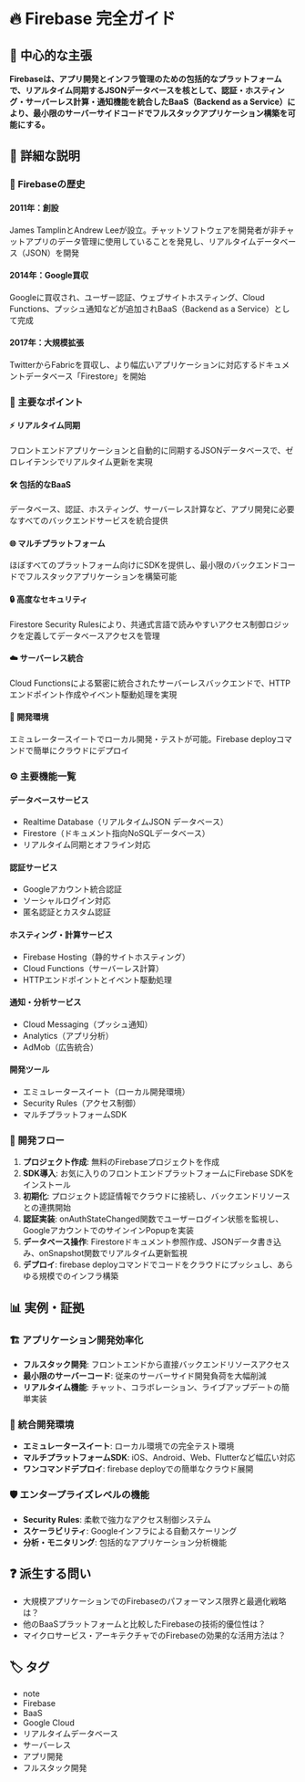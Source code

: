 # 🔥 Firebase 完全ガイド

## 🎯 中心的な主張
**Firebaseは、アプリ開発とインフラ管理のための包括的なプラットフォームで、リアルタイム同期するJSONデータベースを核として、認証・ホスティング・サーバーレス計算・通知機能を統合したBaaS（Backend as a Service）により、最小限のサーバーサイドコードでフルスタックアプリケーション構築を可能にする。**

## 📖 詳細な説明

### 📅 Firebaseの歴史

#### 2011年：創設
James TamplinとAndrew Leeが設立。チャットソフトウェアを開発者が非チャットアプリのデータ管理に使用していることを発見し、リアルタイムデータベース（JSON）を開発

#### 2014年：Google買収
Googleに買収され、ユーザー認証、ウェブサイトホスティング、Cloud Functions、プッシュ通知などが追加されBaaS（Backend as a Service）として完成

#### 2017年：大規模拡張
TwitterからFabricを買収し、より幅広いアプリケーションに対応するドキュメントデータベース「Firestore」を開始

### 🚀 主要なポイント

#### ⚡ リアルタイム同期
フロントエンドアプリケーションと自動的に同期するJSONデータベースで、ゼロレイテンシでリアルタイム更新を実現

#### 🛠️ 包括的なBaaS
データベース、認証、ホスティング、サーバーレス計算など、アプリ開発に必要なすべてのバックエンドサービスを統合提供

#### 🌐 マルチプラットフォーム
ほぼすべてのプラットフォーム向けにSDKを提供し、最小限のバックエンドコードでフルスタックアプリケーションを構築可能

#### 🔒 高度なセキュリティ
Firestore Security Rulesにより、共通式言語で読みやすいアクセス制御ロジックを定義してデータベースアクセスを管理

#### ☁️ サーバーレス統合
Cloud Functionsによる緊密に統合されたサーバーレスバックエンドで、HTTPエンドポイント作成やイベント駆動処理を実現

#### 🧪 開発環境
エミュレータースイートでローカル開発・テストが可能。Firebase deployコマンドで簡単にクラウドにデプロイ

### ⚙️ 主要機能一覧

#### データベースサービス
- Realtime Database（リアルタイムJSON データベース）
- Firestore（ドキュメント指向NoSQLデータベース）
- リアルタイム同期とオフライン対応

#### 認証サービス
- Googleアカウント統合認証
- ソーシャルログイン対応
- 匿名認証とカスタム認証

#### ホスティング・計算サービス
- Firebase Hosting（静的サイトホスティング）
- Cloud Functions（サーバーレス計算）
- HTTPエンドポイントとイベント駆動処理

#### 通知・分析サービス
- Cloud Messaging（プッシュ通知）
- Analytics（アプリ分析）
- AdMob（広告統合）

#### 開発ツール
- エミュレータースイート（ローカル開発環境）
- Security Rules（アクセス制御）
- マルチプラットフォームSDK

### 🔧 開発フロー

1. **プロジェクト作成**: 無料のFirebaseプロジェクトを作成
2. **SDK導入**: お気に入りのフロントエンドプラットフォームにFirebase SDKをインストール
3. **初期化**: プロジェクト認証情報でクラウドに接続し、バックエンドリソースとの連携開始
4. **認証実装**: onAuthStateChanged関数でユーザーログイン状態を監視し、GoogleアカウントでのサインインPopupを実装
5. **データベース操作**: Firestoreドキュメント参照作成、JSONデータ書き込み、onSnapshot関数でリアルタイム更新監視
6. **デプロイ**: firebase deployコマンドでコードをクラウドにプッシュし、あらゆる規模でのインフラ構築

## 📊 実例・証拠

### 🏗️ アプリケーション開発効率化
- **フルスタック開発**: フロントエンドから直接バックエンドリソースアクセス
- **最小限のサーバーコード**: 従来のサーバーサイド開発負荷を大幅削減
- **リアルタイム機能**: チャット、コラボレーション、ライブアップデートの簡単実装

### 🔧 統合開発環境
- **エミュレータースイート**: ローカル環境での完全テスト環境
- **マルチプラットフォームSDK**: iOS、Android、Web、Flutterなど幅広い対応
- **ワンコマンドデプロイ**: firebase deployでの簡単なクラウド展開

### 🛡️ エンタープライズレベルの機能
- **Security Rules**: 柔軟で強力なアクセス制御システム
- **スケーラビリティ**: Googleインフラによる自動スケーリング
- **分析・モニタリング**: 包括的なアプリケーション分析機能

## ❓ 派生する問い
- 大規模アプリケーションでのFirebaseのパフォーマンス限界と最適化戦略は？
- 他のBaaSプラットフォームと比較したFirebaseの技術的優位性は？
- マイクロサービス・アーキテクチャでのFirebaseの効果的な活用方法は？

## 🏷️ タグ

- note
- Firebase
- BaaS
- Google Cloud
- リアルタイムデータベース
- サーバーレス
- アプリ開発
- フルスタック開発
